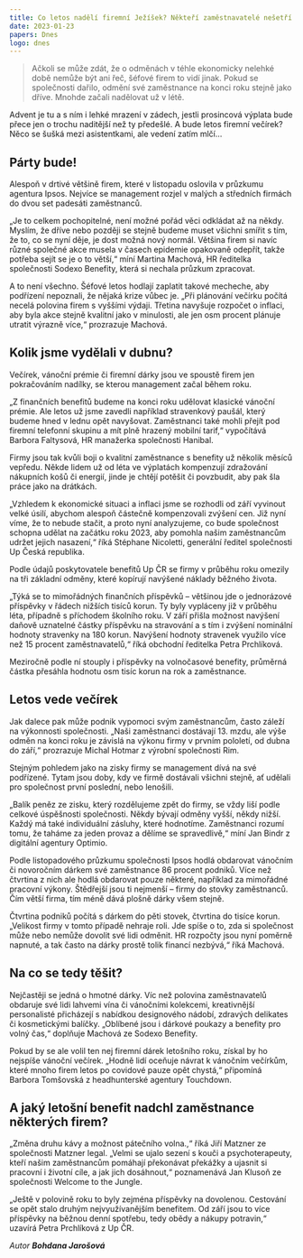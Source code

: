 ```yaml
---
title: Co letos nadělí firemní Ježíšek? Někteří zaměstnavatelé nešetří
date: 2023-01-23
papers: Dnes
logo: dnes
---
```

> Ačkoli se může zdát, že o odměnách v téhle ekonomicky nelehké době nemůže být ani řeč, šéfové firem to vidí jinak. Pokud se společnosti dařilo, odmění své zaměstnance na konci roku stejně jako dříve. Mnohde začali nadělovat už v létě.

Advent je tu a s ním i lehké mrazení v zádech, jestli prosincová výplata bude přece jen o trochu naditější než ty předešlé. A bude letos firemní večírek? Něco se šušká mezi asistentkami, ale vedení zatím mlčí…

## Párty bude!

Alespoň v drtivé většině firem, které v listopadu oslovila v průzkumu agentura Ipsos. Nejvíce se management rozjel v malých a středních firmách do dvou set padesáti zaměstnanců.

„Je to celkem pochopitelné, není možné pořád věci odkládat až na někdy. Myslím, že dříve nebo později se stejně budeme muset všichni smířit s tím, že to, co se nyní děje, je dost možná nový normál. Většina firem si navíc různé společné akce musela v časech epidemie opakovaně odepřít, takže potřeba sejít se je o to větší,“ míní Martina Machová, HR ředitelka společnosti Sodexo Benefity, která si nechala průzkum zpracovat.

A to není všechno. Šéfové letos hodlají zaplatit takové mecheche, aby podřízení nepoznali, že nějaká krize vůbec je. „Při plánování večírku počítá necelá polovina firem s vyššími výdaji. Třetina navyšuje rozpočet o inflaci, aby byla akce stejně kvalitní jako v minulosti, ale jen osm procent plánuje utratit výrazně více,“ prozrazuje Machová.

## Kolik jsme vydělali v dubnu?

Večírek, vánoční prémie či firemní dárky jsou ve spoustě firem jen pokračováním nadílky, se kterou management začal během roku.

„Z finančních benefitů budeme na konci roku udělovat klasické vánoční prémie. Ale letos už jsme zavedli například stravenkový paušál, který budeme hned v lednu opět navyšovat. Zaměstnanci také mohli přejít pod firemní telefonní skupinu a mít plně hrazený mobilní tarif,“ vypočítává Barbora Faltysová, HR manažerka společnosti Hanibal.

Firmy jsou tak kvůli boji o kvalitní zaměstnance s benefity už několik měsíců vepředu. Někde lidem už od léta ve výplatách kompenzují zdražování nákupních košů či energií, jinde je chtějí potěšit či povzbudit, aby pak šla práce jako na drátkách.

„Vzhledem k ekonomické situaci a inflaci jsme se rozhodli od září vyvinout velké úsilí, abychom alespoň částečně kompenzovali zvýšení cen. Již nyní víme, že to nebude stačit, a proto nyní analyzujeme, co bude společnost schopna udělat na začátku roku 2023, aby pomohla našim zaměstnancům udržet jejich nasazení,“ říká Stéphane Nicoletti, generální ředitel společnosti Up Česká republika.

Podle údajů poskytovatele benefitů Up ČR se firmy v průběhu roku omezily na tři základní odměny, které kopírují navýšené náklady běžného života.

„Týká se to mimořádných finančních příspěvků – většinou jde o jednorázové příspěvky v řádech nižších tisíců korun. Ty byly vypláceny již v průběhu léta, případně s příchodem školního roku. V září přišla možnost navýšení daňově uznatelné částky příspěvku na stravování a s tím i zvýšení nominální hodnoty stravenky na 180 korun. Navýšení hodnoty stravenek využilo více než 15 procent zaměstnavatelů,“ říká obchodní ředitelka Petra Prchlíková.

Meziročně podle ní stouply i příspěvky na volnočasové benefity, průměrná částka přesáhla hodnotu osm tisíc korun na rok a zaměstnance.

## Letos vede večírek

Jak dalece pak může podnik vypomoci svým zaměstnancům, často záleží na výkonnosti společnosti. „Naši zaměstnanci dostávají 13. mzdu, ale výše odměn na konci roku je závislá na výkonu firmy v prvním pololetí, od dubna do září,“ prozrazuje Michal Hotmar z výrobní společnosti Rim.

Stejným pohledem jako na zisky firmy se management dívá na své podřízené. Tytam jsou doby, kdy ve firmě dostávali všichni stejně, ať udělali pro společnost první poslední, nebo lenošili.

„Balík peněz ze zisku, který rozdělujeme zpět do firmy, se vždy liší podle celkové úspěšnosti společnosti. Někdy bývají odměny vyšší, někdy nižší. Každý má také individuální zásluhy, které hodnotíme. Zaměstnanci rozumí tomu, že taháme za jeden provaz a dělíme se spravedlivě,“ míní Jan Bindr z digitální agentury Optimio.

Podle listopadového průzkumu společnosti Ipsos hodlá obdarovat vánočním či novoročním dárkem své zaměstnance 86 procent podniků. Více než čtvrtina z nich ale hodlá obdarovat pouze některé, například za mimořádné pracovní výkony. Štědřejší jsou ti nejmenší – firmy do stovky zaměstnanců. Čím větší firma, tím méně dává plošně dárky všem stejně.

Čtvrtina podniků počítá s dárkem do pěti stovek, čtvrtina do tisíce korun. „Velikost firmy v tomto případě nehraje roli. Jde spíše o to, zda si společnost může nebo nemůže dovolit své lidi odměnit. HR rozpočty jsou nyní poměrně napnuté, a tak často na dárky prostě tolik financí nezbývá,“ říká Machová.

## Na co se tedy těšit?

Nejčastěji se jedná o hmotné dárky. Víc než polovina zaměstnavatelů obdaruje své lidi lahvemi vína či vánočními kolekcemi, kreativnější personalisté přicházejí s nabídkou designového nádobí, zdravých delikates či kosmetickými balíčky. „Oblíbené jsou i dárkové poukazy a benefity pro volný čas,“ doplňuje Machová ze Sodexo Benefity.

Pokud by se ale volil ten nej firemní dárek letošního roku, získal by ho nejspíše vánoční večírek. „Hodně lidí oceňuje návrat k vánočním večírkům, které mnoho firem letos po covidové pauze opět chystá,“ připomíná Barbora Tomšovská z headhunterské agentury Touchdown.

## A jaký letošní benefit nadchl zaměstnance některých firem?

„Změna druhu kávy a možnost pátečního volna.,“ říká Jiří Matzner ze společnosti Matzner legal. „Velmi se ujalo sezení s kouči a psychoterapeuty, kteří našim zaměstnancům pomáhají překonávat překážky a ujasnit si pracovní i životní cíle, a jak jich dosáhnout,“ poznamenává Jan Klusoň ze společnosti Welcome to the Jungle.

„Ještě v polovině roku to byly zejména příspěvky na dovolenou. Cestování se opět stalo druhým nejvyužívanějším benefitem. Od září jsou to více příspěvky na běžnou denní spotřebu, tedy obědy a nákupy potravin,“ uzavírá Petra Prchlíková z Up ČR.

*Autor **Bohdana Jarošová***
